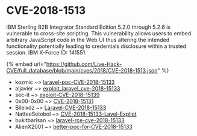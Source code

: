 # CVE-2018-1513

IBM Sterling B2B Integrator Standard Edition 5.2.0 through 5.2.6 is vulnerable to cross-site scripting. This vulnerability allows users to embed arbitrary JavaScript code in the Web UI thus altering the intended functionality potentially leading to credentials disclosure within a trusted session. IBM X-Force ID: 141551.

{% embed url="https://github.com/Live-Hack-CVE/full_database/blob/main/cves/2018/CVE-2018-1513.json" %}


* kozmic ~> [laravel-poc-CVE-2018-15133](https://www.alice-snow.ru/2018/database/cve-2018-1513/laravel-poc-cve-2018-15133-kozmic)
* aljavier ~> [exploit_laravel_cve-2018-15133](https://www.alice-snow.ru/2018/database/cve-2018-1513/exploit_laravel_cve-2018-15133-aljavier)
* sec-it ~> [exploit-CVE-2018-15139](https://www.alice-snow.ru/2018/database/cve-2018-1513/exploit-cve-2018-15139-sec-it)
* 0x00-0x00 ~> [CVE-2018-15131](https://www.alice-snow.ru/2018/database/cve-2018-1513/cve-2018-15131-0x00-0x00)
* Bilelxdz ~> [Laravel-CVE-2018-15133](https://www.alice-snow.ru/2018/database/cve-2018-1513/laravel-cve-2018-15133-bilelxdz)
* NatteeSetobol ~> [CVE-2018-15133-Lavel-Expliot](https://www.alice-snow.ru/2018/database/cve-2018-1513/cve-2018-15133-lavel-expliot-natteesetobol)
* bukitbarisan ~> [laravel-rce-cve-2018-15133](https://www.alice-snow.ru/2018/database/cve-2018-1513/laravel-rce-cve-2018-15133-bukitbarisan)
* AlienX2001 ~> [better-poc-for-CVE-2018-15133](https://www.alice-snow.ru/2018/database/cve-2018-1513/better-poc-for-cve-2018-15133-alienx2001)